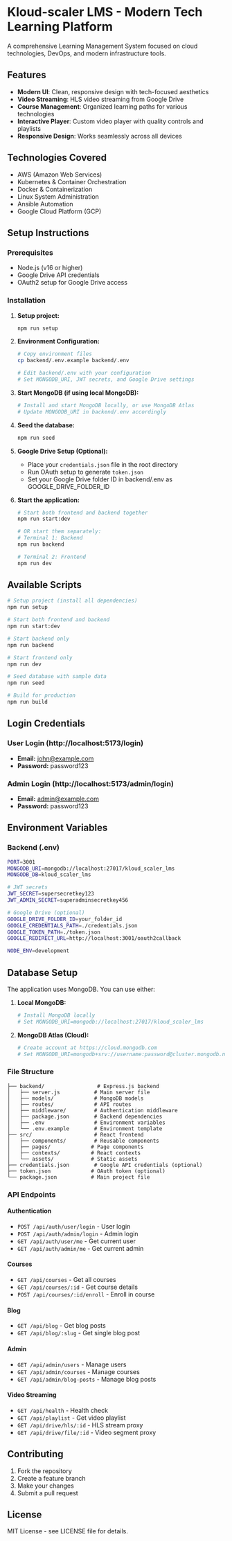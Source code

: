 # Kloud-scaler LMS - Modern Tech Learning Platform

A comprehensive Learning Management System focused on cloud technologies, DevOps, and modern infrastructure tools.

## Features

- **Modern UI**: Clean, responsive design with tech-focused aesthetics
- **Video Streaming**: HLS video streaming from Google Drive
- **Course Management**: Organized learning paths for various technologies
- **Interactive Player**: Custom video player with quality controls and playlists
- **Responsive Design**: Works seamlessly across all devices

## Technologies Covered

- AWS (Amazon Web Services)
- Kubernetes & Container Orchestration
- Docker & Containerization
- Linux System Administration
- Ansible Automation
- Google Cloud Platform (GCP)

## Setup Instructions

### Prerequisites

- Node.js (v16 or higher)
- Google Drive API credentials
- OAuth2 setup for Google Drive access

### Installation

1. **Setup project:**
   ```bash
   npm run setup
   ```

2. **Environment Configuration:**
   ```bash
   # Copy environment files
   cp backend/.env.example backend/.env
   
   # Edit backend/.env with your configuration
   # Set MONGODB_URI, JWT secrets, and Google Drive settings
   ```

3. **Start MongoDB (if using local MongoDB):**
   ```bash
   # Install and start MongoDB locally, or use MongoDB Atlas
   # Update MONGODB_URI in backend/.env accordingly
   ```

4. **Seed the database:**
   ```bash
   npm run seed
   ```

5. **Google Drive Setup (Optional):**
   - Place your `credentials.json` file in the root directory
   - Run OAuth setup to generate `token.json`
   - Set your Google Drive folder ID in backend/.env as GOOGLE_DRIVE_FOLDER_ID

6. **Start the application:**
   ```bash
   # Start both frontend and backend together
   npm run start:dev
   
   # OR start them separately:
   # Terminal 1: Backend
   npm run backend
   
   # Terminal 2: Frontend  
   npm run dev
   ```

## Available Scripts

```bash
# Setup project (install all dependencies)
npm run setup

# Start both frontend and backend
npm run start:dev

# Start backend only
npm run backend

# Start frontend only
npm run dev

# Seed database with sample data
npm run seed

# Build for production
npm run build
```

## Login Credentials

### User Login (http://localhost:5173/login)
- **Email:** john@example.com
- **Password:** password123

### Admin Login (http://localhost:5173/admin/login)
- **Email:** admin@example.com  
- **Password:** password123

## Environment Variables

### Backend (.env)
```bash
PORT=3001
MONGODB_URI=mongodb://localhost:27017/kloud_scaler_lms
MONGODB_DB=kloud_scaler_lms

# JWT secrets
JWT_SECRET=supersecretkey123
JWT_ADMIN_SECRET=superadminsecretkey456

# Google Drive (optional)
GOOGLE_DRIVE_FOLDER_ID=your_folder_id
GOOGLE_CREDENTIALS_PATH=./credentials.json
GOOGLE_TOKEN_PATH=./token.json
GOOGLE_REDIRECT_URL=http://localhost:3001/oauth2callback

NODE_ENV=development
```

## Database Setup

The application uses MongoDB. You can use either:

1. **Local MongoDB:**
   ```bash
   # Install MongoDB locally
   # Set MONGODB_URI=mongodb://localhost:27017/kloud_scaler_lms
   ```

2. **MongoDB Atlas (Cloud):**
   ```bash
   # Create account at https://cloud.mongodb.com
   # Set MONGODB_URI=mongodb+srv://username:password@cluster.mongodb.net/kloud_scaler_lms
   ```

### File Structure

```
├── backend/                 # Express.js backend
│   ├── server.js           # Main server file
│   ├── models/             # MongoDB models
│   ├── routes/             # API routes
│   ├── middleware/         # Authentication middleware
│   ├── package.json        # Backend dependencies
│   ├── .env                # Environment variables
│   └── .env.example        # Environment template
├── src/                    # React frontend
│   ├── components/         # Reusable components
│   ├── pages/             # Page components
│   ├── contexts/          # React contexts
│   └── assets/            # Static assets
├── credentials.json        # Google API credentials (optional)
├── token.json             # OAuth token (optional)
└── package.json           # Main project file
```

### API Endpoints

#### Authentication
- `POST /api/auth/user/login` - User login
- `POST /api/auth/admin/login` - Admin login
- `GET /api/auth/user/me` - Get current user
- `GET /api/auth/admin/me` - Get current admin

#### Courses
- `GET /api/courses` - Get all courses
- `GET /api/courses/:id` - Get course details
- `POST /api/courses/:id/enroll` - Enroll in course

#### Blog
- `GET /api/blog` - Get blog posts
- `GET /api/blog/:slug` - Get single blog post

#### Admin
- `GET /api/admin/users` - Manage users
- `GET /api/admin/courses` - Manage courses  
- `GET /api/admin/blog-posts` - Manage blog posts

#### Video Streaming
- `GET /api/health` - Health check
- `GET /api/playlist` - Get video playlist
- `GET /api/drive/hls/:id` - HLS stream proxy
- `GET /api/drive/file/:id` - Video segment proxy

## Contributing

1. Fork the repository
2. Create a feature branch
3. Make your changes
4. Submit a pull request

## License

MIT License - see LICENSE file for details.